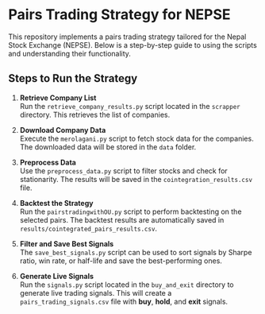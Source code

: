 
# Pairs Trading Strategy for NEPSE

This repository implements a pairs trading strategy tailored for the Nepal Stock Exchange (NEPSE). Below is a step-by-step guide to using the scripts and understanding their functionality.

## Steps to Run the Strategy

1. **Retrieve Company List**  
   Run the `retrieve_company_results.py` script located in the `scrapper` directory. This retrieves the list of companies.

2. **Download Company Data**  
   Execute the `merolagani.py` script to fetch stock data for the companies. The downloaded data will be stored in the `data` folder.

3. **Preprocess Data**  
   Use the `preprocess_data.py` script to filter stocks and check for stationarity. The results will be saved in the `cointegration_results.csv` file.

4. **Backtest the Strategy**  
   Run the `pairstradingwithOU.py` script to perform backtesting on the selected pairs. The backtest results are automatically saved in `results/cointegrated_pairs_results.csv`.

5. **Filter and Save Best Signals**  
   The `save_best_signals.py` script can be used to sort signals by Sharpe ratio, win rate, or half-life and save the best-performing ones.

6. **Generate Live Signals**  
   Run the `signals.py` script located in the `buy_and_exit` directory to generate live trading signals. This will create a `pairs_trading_signals.csv` file with **buy**, **hold**, and **exit** signals.
